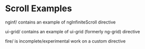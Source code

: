 
# Scroll Examples

nginf/ contains an example of ngInfiniteScroll directive

ui-grid/ contains an example of ui-grid (formerly ng-grid) directive

fire/ is incomplete/experimental work on a custom directive
